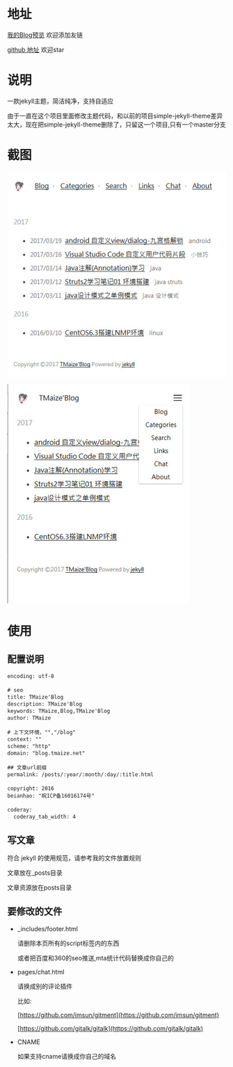 # 地址

 [我的Blog预览](http://blog.tmaize.net/) 欢迎添加友链

 [github 地址](https://github.com/TMaize/tmaize-blog) 欢迎star

# 说明

一款jekyll主题，简洁纯净，支持自适应

由于一直在这个项目里面修改主题代码，和以前的项目simple-jekyll-theme差异太大，现在把simple-jekyll-theme删除了，只留这一个项目,只有一个master分支

 
# 截图

![s1](readme/01.jpg)

![s2](readme/02.jpg)

# 使用

## 配置说明

```
encoding: utf-8

# seo
title: TMaize'Blog
description: TMaize'Blog
keywords: TMaize,Blog,TMaize'Blog
author: TMaize

# 上下文环境，"","/blog"
context: ""
scheme: "http"
domain: "blog.tmaize.net"

## 文章url前缀
permalink: /posts/:year/:month/:day/:title.html

copyright: 2016
beianhao: "皖ICP备16016174号"

coderay:
  coderay_tab_width: 4
```


## 写文章

符合 jekyll 的使用规范，请参考我的文件放置规则

文章放在_posts目录

文章资源放在posts目录

## 要修改的文件

+ _includes/footer.html

    请删除本页所有的script标签内的东西

    或者把百度和360的seo推送,mta统计代码替换成你自己的

+ pages/chat.html

    请换成别的评论插件
    
    比如:

    [https://github.com/imsun/gitment](https://github.com/imsun/gitment)

    [https://github.com/gitalk/gitalk](https://github.com/gitalk/gitalk)

+ CNAME

    如果支持cname请换成你自己的域名


